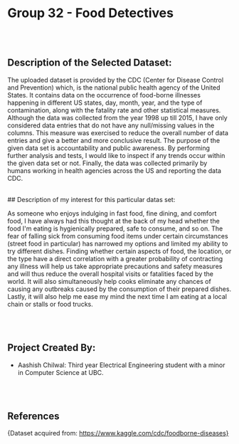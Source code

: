 # Group 32 - Food Detectives 

<br><br>

## Description of the Selected Dataset:


The uploaded dataset is provided by the CDC (Center for Disease Control and Prevention) which, is the national public 
health agency of the United States. It contains data on the occurrence of food-borne illnesses happening in different 
US states, day, month, year, and the type of contamination, along with the fatality rate and other statistical measures. 
Although the data was collected from the year 1998 up till 2015, I have only considered data entries that do not have any null/missing values in the columns. 
This measure was exercised to reduce the overall number of data entries and give a better and more conclusive result. 
The purpose of the given data set is accountability and public awareness. By performing further analysis and tests, I would 
like to inspect if any trends occur within the given data set or not. Finally, the data was collected primarily by humans 
working in health agencies across the US and reporting the data CDC.


<br>
## Description of my interest for this particular datas set:


As someone who enjoys indulging in fast food, fine dining, and comfort food, I have always had this thought 
at the back of my head whether the food I'm eating is hygienically prepared, safe to consume, and so on. The 
fear of falling sick from consuming food items under certain circumstances (street food in particular) 
has narrowed my options and limited my ability to try different dishes. Finding whether certain aspects of food, 
the location, or the type have a direct correlation with a greater probability of contracting any illness will help us 
take appropriate precautions and safety measures and will thus reduce the overall hospital visits or fatalities 
faced by the world. It will also simultaneously help cooks eliminate any chances of causing any outbreaks caused 
by the consumption of their prepared dishes. Lastly, it will also help me ease my mind the next time I am eating
at a local chain or stalls or food trucks.


<br><br>


## Project Created By:

- Aashish Chilwal: Third year Electrical Engineering student with a minor in Computer Science at UBC.


<br><br>

## References

{Dataset acquired from: https://www.kaggle.com/cdc/foodborne-diseases}
